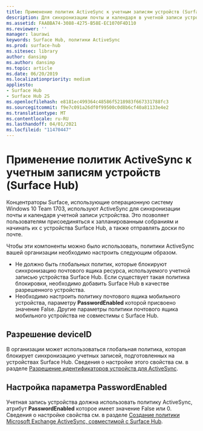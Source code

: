 ```yaml
---
title: Применение политик ActiveSync к учетным записям устройств (Surface Hub)
description: Для синхронизации почты и календаря в учетной записи устройства Microsoft Surface Hub используется протокол ActiveSync. Это позволяет пользователям присоединяться к запланированным собраниям и начинать их с устройства Surface Hub, а также отправлять доски по почте.
ms.assetid: FAABBA74-3088-4275-B58E-EC1070F4D110
ms.reviewer: ''
manager: laurawi
keywords: Surface Hub, политики ActiveSync
ms.prod: surface-hub
ms.sitesec: library
author: dansimp
ms.author: dansimp
ms.topic: article
ms.date: 06/20/2019
ms.localizationpriority: medium
appliesto:
- Surface Hub
- Surface Hub 2S
ms.openlocfilehash: e8181ec499364c48586f5218983f667331788fc3
ms.sourcegitcommit: f9e7c091a26df0f99500c0d8b6cf40a81133e4e2
ms.translationtype: MT
ms.contentlocale: ru-RU
ms.lasthandoff: 04/01/2021
ms.locfileid: "11470447"
---
```

# <a name="applying-activesync-policies-to-device-accounts-surface-hub"></a>Применение политик ActiveSync к учетным записям устройств (Surface Hub)


Концентраторы Surface, использующие операционную систему Windows 10 Team 1703, используют ActiveSync для синхронизации почты и календаря учетной записи устройства. Это позволяет пользователям присоединяться к запланированным собраниям и начинать их с устройства Surface Hub, а также отправлять доски по почте.

Чтобы эти компоненты можно было использовать, политики ActiveSync вашей организации необходимо настроить следующим образом.

-   Не должно быть глобальных политик, которые блокируют синхронизацию почтового ящика ресурса, используемого учетной записью устройства Surface Hub. Если существует такая политика блокировки, необходимо добавить Surface Hub в качестве разрешенного устройства.
-   Необходимо настроить политику почтового ящика мобильного устройства, параметру **PasswordEnabled** которой присвоено значение False. Другие параметры политики почтового ящика мобильного устройства не совместимы с Surface Hub.

## <a name="allowing-the-deviceid"></a>Разрешение deviceID

В организации может использоваться глобальная политика, которая блокирует синхронизацию учетных записей, подготовленных на устройствах Surface Hub. Сведения о настройке этого свойства см. в разделе [Разрешение идентификаторов устройств для ActiveSync](appendix-a-powershell-scripts-for-surface-hub.md#allowing-device-ids-for-activesync).

## <a name="setting-passwordenabled"></a>Настройка параметра PasswordEnabled

Учетная запись устройства должна использовать политику ActiveSync, атрибут **PasswordEnabled** которое имеет значение False или 0. Сведения о настройке свойства см. в разделе [Создание политики Microsoft Exchange ActiveSync, совместимой с Surface Hub](appendix-a-powershell-scripts-for-surface-hub.md#create-compatible-as-policy).

 

 





